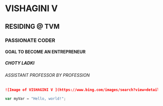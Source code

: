 # VISHAGINI V 
## RESIDING @ TVM
###  PASSIONATE CODER 
#### GOAL TO BECOME AN ENTREPRENEUR
##### CHOTY LADKI
###### ASSISTANT PROFESSOR  BY PROFESSION

<MY BIO>

```md
![Image of VISHAGINI V ](https://www.bing.com/images/search?view=detailV2&ccid=2xwJJKic&id=730EF607A478919DF156C5ADDB524118C4E37CD1&thid=OIP.2xwJJKicITBiZzZ09Cg6pwAAAA&mediaurl=https%3a%2f%2fmedia.licdn.com%2fdms%2fimage%2fC4D03AQFZ2sxechDRHA%2fprofile-displayphoto-shrink_800_800%2f0%2f1517460998914%3fe%3d2147483647%26v%3dbeta%26t%3dw3eyVNdGE_IyK4HrpStWCmd5w1ga6HH8fI2j3nKclCQ&exph=449&expw=449&q=vishagini+v&simid=608049459974076469&FORM=IRPRST&ck=339C93A3E752156B9D4E3267AD290FEB&selectedIndex=7&ajaxhist=0&ajaxserp=0)
```
<MY IMAGE>

``` javascript
var myVar = "Hello, world!";
```













